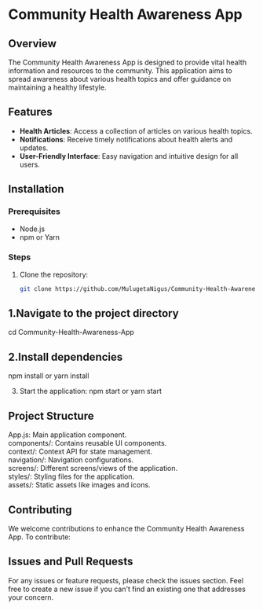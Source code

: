 # Community Health Awareness App

## Overview

The Community Health Awareness App is designed to provide vital health information and resources to the community. This application aims to spread awareness about various health topics and offer guidance on maintaining a healthy lifestyle.

## Features

- **Health Articles**: Access a collection of articles on various health topics.
- **Notifications**: Receive timely notifications about health alerts and updates.
- **User-Friendly Interface**: Easy navigation and intuitive design for all users.

## Installation

### Prerequisites

- Node.js
- npm or Yarn

### Steps

1. Clone the repository:
   ```bash
   git clone https://github.com/MulugetaNigus/Community-Health-Awareness-App.git

## 1.Navigate to the project directory
cd Community-Health-Awareness-App

## 2.Install dependencies
npm install
    or
yarn install

3. Start the application:
npm start
   or
yarn start

## Project Structure
App.js: Main application component. <br>
components/: Contains reusable UI components. <br>
context/: Context API for state management. <br>
navigation/: Navigation configurations. <br>
screens/: Different screens/views of the application. <br>
styles/: Styling files for the application. <br>
assets/: Static assets like images and icons. <br>

## Contributing
We welcome contributions to enhance the Community Health Awareness App. To contribute:

## Issues and Pull Requests
For any issues or feature requests, please check the issues section. Feel free to create a new issue if you can't find an existing one that addresses your concern.
